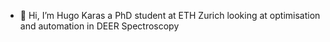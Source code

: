- 👋 Hi, I’m Hugo Karas a PhD student at ETH Zurich looking at optimisation and automation in DEER Spectroscopy



<!---
HKaras/HKaras is a ✨ special ✨ repository because its `README.md` (this file) appears on your GitHub profile.
You can click the Preview link to take a look at your changes.
--->
